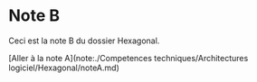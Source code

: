 # Note B

Ceci est la note B du dossier Hexagonal.

[Aller à la note A](note:./Competences techniques/Architectures logiciel/Hexagonal/noteA.md)
